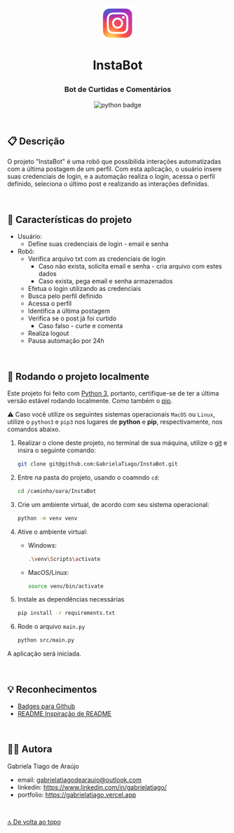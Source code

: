 <p align = "center"><img src="src/assets/favicon.png" alt="insta favicon" height="80px" align = "center"/></p>

<!-- Nome do Projeto -->
# <p align = "center">InstaBot</p>

<!-- Apontamento do projeto -->
<h3  align = "center">Bot de Curtidas e Comentários</h3>

<!-- Tecnologias utlizadas no projeto -->
<div align="center">
    <img src="https://img.shields.io/badge/python-3670A0?style=for-the-badge&logo=python&logoColor=ffdd54" alt="python badge" heigth="30px"/>
</div>

<!-- Imagem Da Aplicação -->
<!-- <center>
![NomeDaImagem](screens/images/print.png)
</center> -->

$~$

## :clipboard: Descrição

O projeto "InstaBot" é uma robô que possibilida interações automatizadas com a última postagem de um perfil. Com esta aplicação, o usuário insere suas credenciais de login, e a automação realiza o login, acessa o perfil definido, seleciona o último post e realizando as interações definidas.

<!-- Link de Acessa à aplicação -->
<!-- ### :emoji: [Acesse aqui](https://link/) -->

$~$

## :bookmark_tabs: Características do projeto

- Usuário:
  - Define suas credenciais de login - email e senha
- Robô:
  - Verifica arquivo txt com as credenciais de login
    - Caso não exista, solicita email e senha - cria arquivo com estes dados
    - Caso exista, pega email e senha armazenados
  - Efetua o login utilizando as credenciais
  - Busca pelo perfil definido
  - Acessa o perfil
  - Identifica a última postagem
  - Verifica se o post já foi curtido
    - Caso falso - curte e comenta
  - Realiza logout
  - Pausa automação por 24h

$~$

## :rocket: Rodando o projeto localmente

Este projeto foi feito com [Python 3](https://www.python.org), portanto, certifique-se de ter a última versão estável rodando localmente. Como também o [pip](https://pypi.org/project/pip/).

:warning: Caso você utilize os seguintes sistemas operacionais `MacOS` ou `Linux`, utilize o `python3` e `pip3` nos lugares de **python** e **pip**, respectivamente, nos comandos abaixo.

1. Realizar o clone deste projeto, no terminal de sua máquina, utilize o [git](https://git-scm.com/) e insira o seguinte comando:

    ``` bash
    git clone git@github.com:GabrielaTiago/InstaBot.git
    ```

2. Entre na pasta do projeto, usando o coamndo `cd`:

    ``` bash
    cd /caminho/oara/InstaBot
    ```

3. Crie um ambiente virtual, de acordo com seu sistema operacional:

    ``` bash
    python -m venv venv
    ```

4. Ative o ambiente virtual:

    - Windows:

        ``` bash
        .\venv\Scripts\activate
        ```

    - MacOS/Linux:

        ``` bash
        source venv/bin/activate
        ```

5. Instale as dependências necessárias

    ``` bash
    pip install -r requirements.txt
    ```

6. Rode o arquivo `main.py`

    ``` bash
    python src/main.py
    ```

A aplicação será iniciada.

<!--
## 🎮 Demonstração

<center>

</center> -->

$~$

## :bulb: Reconhecimentos

- [Badges para Github](https://github.com/alexandresanlim/Badges4-README.md-Profile#-database-)
- [README Inspiração de README](https://gist.github.com/luanalessa/7f98467a5ed62d00dcbde67d4556a1e4#file-readme-md)

$~$

## 👩‍🦱 Autora

Gabriela Tiago de Araújo

- email: <gabrielatiagodearaujo@outlook.com>
- linkedin: <https://www.linkedin.com/in/gabrielatiago/>
- portfolio: <https://gabrielatiago.vercel.app>

$~$

[🔝 De volta ao topo](#instabot)
